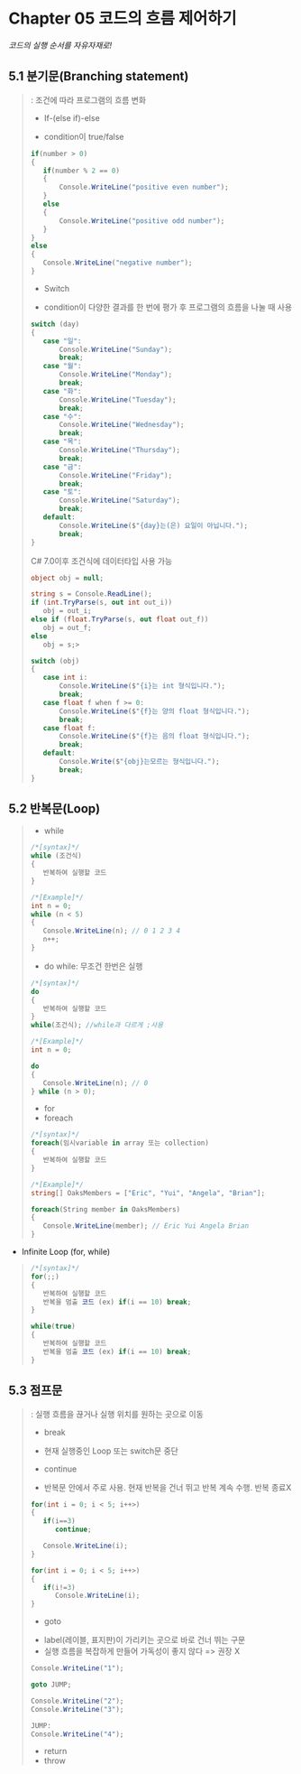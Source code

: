 # Chapter 05 코드의 흐름 제어하기
*코드의 실행 순서를 자유자재로!*


## 5.1 분기문(Branching statement)
>: 조건에 따라 프로그램의 흐름 변화
>+ If-(else if)-else
>  - condition이 true/false
>``` csharp
>if(number > 0)
>{
>    if(number % 2 == 0)
>    {
>        Console.WriteLine("positive even number");
>    }
>    else
>    {
>        Console.WriteLine("positive odd number");
>    }
>}
>else
>{
>    Console.WriteLine("negative number");
>}
>```
>+ Switch
>  - condition이 다양한 결과를 한 번에 평가 후 프로그램의 흐름을 나눌 때 사용
>``` csharp
>switch (day)
>{
>    case "일":
>        Console.WriteLine("Sunday");
>        break;
>    case "월":
>        Console.WriteLine("Monday");
>        break;
>    case "화":
>        Console.WriteLine("Tuesday");
>        break;
>    case "수":
>        Console.WriteLine("Wednesday");
>        break;
>    case "목":
>        Console.WriteLine("Thursday");
>        break;
>    case "금":
>        Console.WriteLine("Friday");
>        break;
>    case "토":
>        Console.WriteLine("Saturday");
>        break;
>    default:
>        Console.WriteLine($"{day}는(은) 요일이 아닙니다.");
>        break;
>}
>```
>
>C# 7.0이후 조건식에 데이터타입 사용 가능
>``` csharp
>object obj = null;
>
>string s = Console.ReadLine();
>if (int.TryParse(s, out int out_i))
>    obj = out_i;
>else if (float.TryParse(s, out float out_f))
>    obj = out_f;
>else
>    obj = s;>
>
>switch (obj)
>{
>    case int i:
>        Console.WriteLine($"{i}는 int 형식입니다.");
>        break;                
>    case float f when f >= 0:
>        Console.WriteLine($"{f}는 양의 float 형식입니다.");
>        break;
>    case float f:
>        Console.WriteLine($"{f}는 음의 float 형식입니다.");
>        break;
>    default:
>        Console.Write($"{obj}는모르는 형식입니다.");
>        break;
>}

## 5.2 반복문(Loop)
>+ while
>``` csharp
>/*[syntax]*/
>while (조건식)
>{
>    반복하여 실행할 코드
>}
>```
>``` csharp
>/*[Example]*/
>int n = 0;
>while (n < 5)
>{
>    Console.WriteLine(n); // 0 1 2 3 4
>    n++;
>}
>```
>
>+ do while: 무조건 한번은 실행
>``` csharp
>/*[syntax]*/
>do
>{
>    반복하여 실행할 코드
>}
>while(조건식); //while과 다르게 ;사용
>```
>``` csharp
> /*[Example]*/
>int n = 0;
>
>do 
>{
>    Console.WriteLine(n); // 0
>} while (n > 0);
>```
>
>- for
>- foreach
>``` csharp
>/*[syntax]*/
>foreach(임시variable in array 또는 collection)
>{
>    반복하여 실행할 코드
>}
>```
>``` csharp
> /*[Example]*/
>string[] OaksMembers = ["Eric", "Yui", "Angela", "Brian"];
>
>foreach(String member in OaksMembers)
>{
>    Console.WriteLine(member); // Eric Yui Angela Brian
>}
>```
- Infinite Loop (for, while)
>``` csharp
>/*[syntax]*/
>for(;;)
>{
>    반복하여 실행할 코드
>    반복을 멈출 코드 (ex) if(i == 10) break; 
>}
>
>while(true)
>{
>    반복하여 실행할 코드
>    반복을 멈출 코드 (ex) if(i == 10) break; 
>}
>```

## 5.3 점프문
>: 실행 흐름을 끊거나 실행 위치를 원하는 곳으로 이동
>+ break
>  - 현재 실행중인 Loop 또는 switch문 중단
>+ continue
>  - 반복문 안에서 주로 사용. 현재 반복을 건너 뛰고 반복 계속 수행. 반복 종료X
>``` csharp
>for(int i = 0; i < 5; i++>)
>{
>    if(i==3)
>       continue;
>
>    Console.WriteLine(i);
>}
>``` 
>``` csharp
>for(int i = 0; i < 5; i++>)
>{
>    if(i!=3)
>       Console.WriteLine(i);
>}
>```  
>+ goto
>  - label(레이블, 표지판)이 가리키는 곳으로 바로 건너 뛰는 구문
>  - 실행 흐름을 복잡하게 만들어 가독성이 좋지 않다 => 권장 X
>``` csharp
>Console.WriteLine("1");
>
>goto JUMP;
>
>Console.WriteLine("2");
>Console.WriteLine("3");
>
>JUMP:
>Console.WriteLine("4");
>``` 
>+ return
>+ throw
